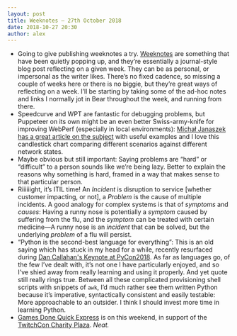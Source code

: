 ```yaml
---
layout: post
title: Weeknotes — 27th October 2018
date: 2018-10-27 20:30
author: alex
---
```


- Going to give publishing weeknotes a try. [Weeknotes](https://weeknot.es/what-on-earth-are-weeknotes-a81874c5cef9) are something that have been quietly popping up, and they’re essentially a journal-style blog post reflecting on a given week. They can be as personal, or impersonal as the writer likes. There’s no fixed cadence, so missing a couple of weeks here or there is no biggie, but they’re great ways of reflecting on a week. I’ll be starting by taking some of the ad-hoc notes and links I normally jot in Bear throughout the week, and running from there.
- Speedcurve and WPT are fantastic for debugging problems, but Puppeteer on its own might be an even better Swiss-army-knife for improving WebPerf (especially in local environments): [Michał Janaszek has a great article on the subject](https://michaljanaszek.com/blog/test-website-performance-with-puppeteer) with useful examples and I love this candlestick chart comparing different scenarios against different network states.
- Maybe obvious but still important: Saying problems are “hard” or “difficult” to a person sounds like we’re being lazy. Better to explain the reasons why something is hard, framed in a way that makes sense to that particular person.
- Riiiiiight, it’s ITIL time! An _Incident_ is disruption to service [whether customer impacting, or not], a _Problem_ is the cause of multiple incidents. A good analogy for complex systems is that of _symptoms_ and _causes_: Having a runny nose is potentially a _symptom_ caused by suffering from the flu, and the _symptom_ can be treated with certain medicine—A runny nose is an _incident_ that can be solved, but the underlying _problem_ of a flu will persist.
- “Python is the second-best language for everything”: This is an old saying which has stuck in my head for a while, recently resurfaced during [Dan Callahan's Keynote at PyCon2018](https://www.youtube.com/watch?v=ITksU31c1WY).  As far as languages go, of the few I’ve dealt with, it’s not one I have particularly enjoyed, and so I’ve shied away from really learning and using it properly. And yet quote still really rings true. Between all these complicated provisioning shell scripts with snippets of `awk`, I’d much rather see them written Python because it’s imperative, syntactically consistent and easily testable: More approachable to an outsider. I think I should invest more time in learning Python.
- [Games Done Quick Express](https://gamesdonequick.com/schedule/24) is on this weekend, in support of the [TwitchCon Charity Plaza](https://twitchcon.tiltify.com/). *Neat.*
